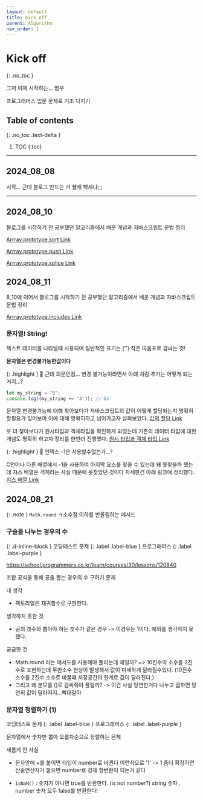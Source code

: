 ```yaml
---
layout: default
title: Kick off
parent: Algorithm
nav_order: 1
---
```


# Kick off

{: .no_toc }

그저 이제 시작하는... 범부

프로그래머스 입문 문제로 기초 다지기

## Table of contents

{: .no_toc .text-delta }

1. TOC
   {:toc}

---

## 2024_08_08

시작...
근데 블로그 만드는 거 왤캐 빡세냐;;;

---

## 2024_08_10

블로그를 시작하기 전 공부했던 알고리즘에서 배운 개념과 자바스크립트 문법 정리

[Arrray.prototype.sort Link]({https://merx88.github.io/docs/Javascript/mechanism/##값의-할당}/)

[Arrray.prototype.push Link]({https://merx88.github.io/docs/Javascript/mechanism/##값의-할당}/)

[Arrray.prototype.splice Link]({https://merx88.github.io/docs/Javascript/mechanism/##값의-할당}/)

## 2024_08_11

8_10에 이어서 블로그를 시작하기 전 공부했던 알고리즘에서 배운 개념과 자바스크립트 문법 정리

[Arrray.prototype.includes Link]({https://merx88.github.io/docs/Javascript/mechanism/##값의-할당}/)

### 문자열! String!

텍스트 데이터를 나타낼때 사용되며 일반적인 표기는 ('') 작은 따옴표로 감싸는 것!

**문자열은 변경불가능한값이다**

{: .highlight }
🧐 근데 의문인점... 변경 불가능이라면서 아래 처럼 추가는 어떻게 되는거지...?

```js
let my_string = "B";
console.log((my_string += "A")); //'BA'
```

문자열 변경불가능에 대해 찾아보다가 자바스크립트의 값이 어떻게 할당되는지 명확히 할필요가 있어보여 이에 대해 명확히하고 넘어가고자 살펴보았다.
[값의 할당 Link]({https://merx88.github.io/docs/Javascript/mechanism/##값의-할당}/)

또 더 찾아보다가 원시타입과 객체타입을 확인하게 되었는데 기존의 데이터 타입에 대한 개념도 명확히 하고자 정리를 한번더 진행했다.
[원시 타입과 객체 타입 Link]({https://merx88.github.io/docs/Javascript/mechanism/##값의-할당}/)

{: .highlight }
🧐 인덱스 -1은 사용할수없는가...?

C언어나 다른 배열에서 -1을 사용하여 마지막 요소를 찾을 수 있는데 왜 못찾을까 했는데 쟈스 배열은 객체라는 사실 때문에 못찾았던 것이다 자세한건 아래 링크에 정리했다.
[쟈스 배열 Link]({https://merx88.github.io/docs/Javascript/mechanism/##값의-할당}/)

## 2024_08_21

{: .note }
`Math.round` ->소수점 이하를 반올림하는 메서드

### 구슬을 나누는 경우의 수

{: .d-inline-block }
코딩테스트 문제 {: .label .label-blue } 프로그래머스 {: .label .label-purple }

https://school.programmers.co.kr/learn/courses/30/lessons/120840

조합 공식을 통해 공을 뽑는 경우의 수 구하기 문제

내 생각

- 팩토리얼은 재귀함수로 구현한다.

생각하지 못한 것

- 공의 갯수와 뽑아야 하는 갯수가 같은 경우 -> 이경우는 1이다. 예외를 생각하지 못했다.

궁금한 것

- Math.round 라는 메서드를 사용해야 풀리는데 왜일까?
  => 10진수의 소수를 2진수로 표현하는데 무한소수 현상이 발생해서 값이 미세하게 달라질수있다. (10진수 소수를 2진수 소수로 바꿀때 저장공간의 한계로 값이 달라진다.)
- 그리고 왜 분모를 ()로 감싸줘야 풀릴까? -> 이건 사실 당연한거다 나누고 곱하면 당연히 값이 달라지지...빡대갈아

### 문자열 정렬하기 (1)

코딩테스트 문제
{: .label .label-blue }
프로그래머스
{: .label .label-purple }

문자열에서 숫자만 뽑아 오름차순으로 정렬하는 문제

새롭게 안 사실

- 문자앞에 +를 붙이면 타입이 number로 바뀐다 이런식으로 '1' -> 1 좀더 확장하면 산술연산자가 붙으면 number로 강제 형변환이 되는거 같다

- `isNaN()` : 숫자가 아니면 true를 반환한다. (is not number?) string 숫자 , number 숫자 모두 false를 반환한다!
